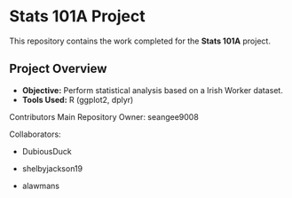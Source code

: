 # Stats 101A Project

This repository contains the work completed for the **Stats 101A** project. 

## Project Overview

- **Objective:** Perform statistical analysis based on a Irish Worker dataset.
- **Tools Used:** R (ggplot2, dplyr)

Contributors
Main Repository Owner: seangee9008

Collaborators:

- DubiousDuck

- shelbyjackson19

- alawmans

